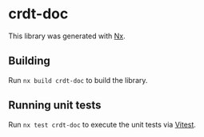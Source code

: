 # crdt-doc

This library was generated with [Nx](https://nx.dev).

## Building

Run `nx build crdt-doc` to build the library.

## Running unit tests

Run `nx test crdt-doc` to execute the unit tests via [Vitest](https://vitest.dev/).
